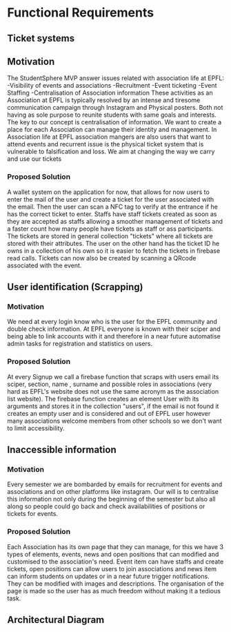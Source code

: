 # Functional Requirements

## Ticket systems

## Motivation

The StudentSphere MVP answer issues related with association life at EPFL:
-Visibility of events and associations
-Recruitment
-Event ticketing
-Event Staffing
-Centralisation of Association information
These activities as an Association at EPFL is typically resolved by an intense and tiresome communication campaign through Instagram and Physical posters. Both not having as sole purpose to reunite students with same goals and interests. The key to our concept is centralisation of information. We want to create a place for each Association can manage their identity and management. In Association life at EPFL association mangers are also users that want to attend events and recurrent issue is the physical ticket system that is vulnerable to falsification and loss. We aim at changing the way we carry and use our tickets

### Proposed Solution

A wallet system on the application for now, that allows for now users to enter the mail of the user and create a ticket for the user associated with the email. Then the user can scan a NFC tag to verify at the entrance if he has the correct ticket to enter. Staffs have staff tickets created as soon as they are accepted as staffs allowing a smoother management of tickets and a faster count how many people have tickets as staff or ass participants. The tickets are stored in general collection "tickets" where all tickets are stored with their attributes. The user on the other hand has the ticket ID he owns in a collection of his own so it is easier to fetch the tickets in firebase read calls. Tickets can now also be created by scanning a QRcode associated with the event.

## User identification (Scrapping)

### Motivation

We need at every login know who is the user for the EPFL community and double check information. At EPFL everyone is known with their sciper and being able to link accounts with it and therefore in a near future automatise admin tasks for registration and statistics on users.

### Proposed Solution

At every Signup we call a firebase function that scraps with users email its sciper, section, name , surname and possible roles in associations (very hard as EPFL's website does not use the same acronym as the association list website). The firebase function creates an element User with its arguments and stores it in the collection "users", if the email is not found it creates an empty user and is considered and out of EPFL user however many associations welcome members from other schools so we don't want to limit accessibility.

## Inaccessible information

### Motivation

Every semester we are bombarded by emails for recruitment for events and associations and on other platforms like instagram. Our will is to centralise this information not only during the beginning of the semester but also all along so people could go back and check availabilities of positions or tickets for events.

### Proposed Solution

Each Association has its own page that they can manage, for this we have  3 types of elements, events, news and open positions that can modified and customised to the association's need. Event item can have staffs and create tickets, open positions can allow users to join associations and news item can inform students on updates or in a near future trigger notifications. They can be modified with images and descriptions. The organisation of the page is made so the user has as much freedom without making it a tedious task.


##  Architectural Diagram

